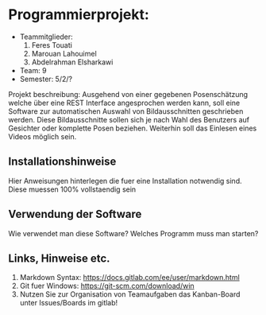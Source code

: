 # Programmierprojekt: <Themenname>

* Teammitglieder:
	1. Feres Touati
	2. Marouan Lahouimel
	3. Abdelrahman Elsharkawi
* Team: 9
* Semester: 5/2/?

Projekt beschreibung: Ausgehend von einer gegebenen Posenschätzung welche über eine REST Interface angesprochen werden kann, soll eine Software zur 
automatischen Auswahl von Bildausschnitten geschrieben werden. Diese Bildausschnitte sollen sich je nach Wahl des Benutzers auf 
Gesichter oder komplette Posen beziehen. Weiterhin soll das Einlesen eines Videos möglich sein.

## Installationshinweise

Hier Anweisungen hinterlegen die fuer eine Installation notwendig sind. Diese muessen 100% vollstaendig sein

## Verwendung der Software

Wie verwendet man diese Software? Welches Programm muss man starten?

## Links, Hinweise etc.

1. Markdown Syntax: https://docs.gitlab.com/ee/user/markdown.html
2. Git fuer Windows: https://git-scm.com/download/win
3. Nutzen Sie zur Organisation von Teamaufgaben das Kanban-Board unter Issues/Boards im gitlab!
